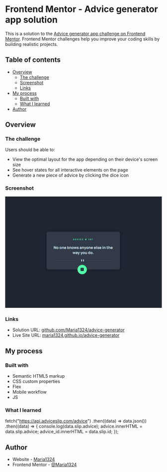 # Frontend Mentor - Advice generator app solution

This is a solution to the [Advice generator app challenge on Frontend Mentor](https://www.frontendmentor.io/challenges/advice-generator-app-QdUG-13db). Frontend Mentor challenges help you improve your coding skills by building realistic projects.

## Table of contents

- [Overview](#overview)
  - [The challenge](#the-challenge)
  - [Screenshot](#screenshot)
  - [Links](#links)
- [My process](#my-process)
  - [Built with](#built-with)
  - [What I learned](#what-i-learned)
- [Author](#author)

## Overview

### The challenge

Users should be able to:

- View the optimal layout for the app depending on their device's screen size
- See hover states for all interactive elements on the page
- Generate a new piece of advice by clicking the dice icon

### Screenshot

<img src="https://github.com/Maria1324/advice-generator/blob/main/images/Screenshot_47.png" alt="Screenshot" style="max-width: 100%;">


### Links

- Solution URL: [github.com/Maria1324/advice-generator](https://github.com/Maria1324/advice-generator)
- Live Site URL: [maria1324.github.io/advice-generator](https://maria1324.github.io/advice-generator/)

## My process

### Built with

- Semantic HTML5 markup
- CSS custom properties
- Flex
- Mobile workflow
- JS 

### What I learned
  fetch("https://api.adviceslip.com/advice")
    .then((data) => data.json())
    .then((data) => {
      console.log(data.slip.advice);
      advice.innerHTML = data.slip.advice;
      advice_id.innerHTML = data.slip.id;
    });

## Author
- Website - [Maria1324](https://www.your-site.com)
- Frontend Mentor - [@Maria1324](https://www.frontendmentor.io/profile/yourusername)
